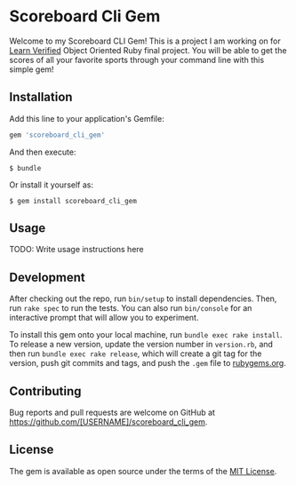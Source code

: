 # Scoreboard Cli Gem

Welcome to my Scoreboard CLI Gem! This is a project I am working on for [Learn Verified](https://learn.co/) Object Oriented Ruby final project. You will be able to get the scores of all your favorite sports through your command line with this simple gem!

## Installation

Add this line to your application's Gemfile:

```ruby
gem 'scoreboard_cli_gem'
```

And then execute:

    $ bundle

Or install it yourself as:

    $ gem install scoreboard_cli_gem

## Usage

TODO: Write usage instructions here

## Development

After checking out the repo, run `bin/setup` to install dependencies. Then, run `rake spec` to run the tests. You can also run `bin/console` for an interactive prompt that will allow you to experiment.

To install this gem onto your local machine, run `bundle exec rake install`. To release a new version, update the version number in `version.rb`, and then run `bundle exec rake release`, which will create a git tag for the version, push git commits and tags, and push the `.gem` file to [rubygems.org](https://rubygems.org).

## Contributing

Bug reports and pull requests are welcome on GitHub at https://github.com/[USERNAME]/scoreboard_cli_gem.


## License

The gem is available as open source under the terms of the [MIT License](http://opensource.org/licenses/MIT).
